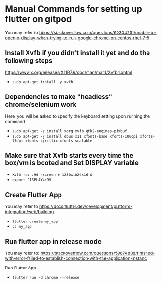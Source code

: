 # Manual Commands for setting up flutter on gitpod
You may refer to https://stackoverflow.com/questions/60304251/unable-to-open-x-display-when-trying-to-run-google-chrome-on-centos-rhel-7-5
 ## Install Xvfb if you didn't install it yet and do the following steps
 https://www.x.org/releases/X11R7.6/doc/man/man1/Xvfb.1.xhtml
 - `sudo apt-get install -y xvfb`
 
 ## Dependencies to make "headless" chrome/selenium work
 Here, you will be asked to specify the keyboard setting upon running the command
 - `sudo apt-get -y install xorg xvfb gtk2-engines-pixbuf`
 - `sudo apt-get -y install dbus-x11 xfonts-base xfonts-100dpi xfonts-75dpi xfonts-cyrillic xfonts-scalable`
 
 ## Make sure that Xvfb starts every time the box/vm is booted and Set DISPLAY variable
 - `Xvfb -ac :99 -screen 0 1280x1024x16 &`
 - `export DISPLAY=:99`
 
 ## Create Flutter App
 You may refer to https://docs.flutter.dev/development/platform-integration/web/building
 - `flutter create my_app`
 - `cd my_app`
 ## Run flutter app in release mode
 You may refer to: https://stackoverflow.com/questions/59874808/finished-with-error-failed-to-establish-connection-with-the-application-instanc
 
 Run Flutter App
 - `flutter run -d chrome --release`
